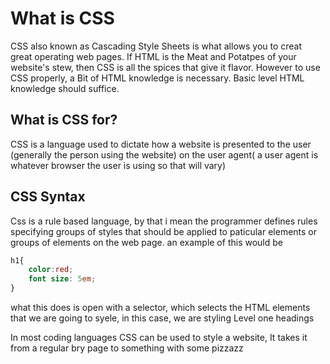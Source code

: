 # What is CSS

CSS also known as Cascading Style Sheets is what allows you to creat great operating web pages. If HTML is the Meat and Potatpes of your website's stew, then  CSS is all the spices that give it flavor. However to use CSS properly, a Bit of HTML knowledge is necessary. Basic level HTML knowledge should suffice. 

## What is CSS for? 
CSS is a language used to dictate how a website is presented to the user (generally the person using the website) on the user agent( a user agent is whatever browser the user is using so that will vary)

## CSS Syntax
Css is a rule based language, by that i mean the programmer defines rules specifying groups of styles that should be applied to paticular elements or groups of elements on the web page. 
an example of this would be

```css
h1{
    color:red;
    font size: 5em;
}
``` 
what this does is open with a selector, which  selects the HTML elements that we are going to syele, in this case, we are styling Level one headings

In most coding languages CSS can be used to style a website, It takes it from a regular bry page to something with some pizzazz